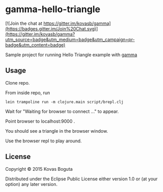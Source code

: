 # gamma-hello-triangle

[![Join the chat at https://gitter.im/kovasb/gamma](https://badges.gitter.im/Join%20Chat.svg)](https://gitter.im/kovasb/gamma?utm_source=badge&utm_medium=badge&utm_campaign=pr-badge&utm_content=badge)

Sample project for running Hello Triangle example with [gamma](https://github.com/kovasb/gamma)

## Usage

Clone repo.

From inside repo, run 

```
lein trampoline run -m clojure.main script/brepl.clj
```

Wait for "Waiting for browser to connect ..." to appear.

Point browser to localhost:9000 .

You should see a triangle in the browser window. 

Use the browser repl to play around. 

## License

Copyright © 2015 Kovas Boguta

Distributed under the Eclipse Public License either version 1.0 or (at
your option) any later version.
